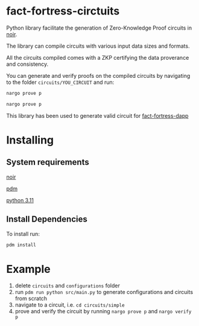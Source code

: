 # fact-fortress-circtuits

Python library facilitate the generation of Zero-Knowledge Proof circuits in [noir](https://noir-lang.org).

The library can compile circuits with various input data sizes and formats.

All the circuits compiled comes with a ZKP certifying the data proverance and consistency.

You can generate and verify proofs on the compiled circuits by navigating to the folder `circuits/YOU_CIRCUIT` and run:


```bash
nargo prove p
```

```bash
nargo prove p
```

This library has been used to generate valid circuit for [fact-fortress-dapp](https://github.com/pierg/fact-fortress-dapp)

# Installing

## System requirements
[noir](https://noir-lang.org)

[pdm](https://python-poetry.org)

[python 3.11](https://www.python.org)


## Install Dependencies

To install run:

```bash
pdm install
```


# Example

1. delete `circuits` and `configurations` folder
2. run `pdm run python src/main.py` to generate configurations and circuits from scratch
3. navigate to a circuit, i.e. `cd circuits/simple`
4. prove and verify the circuit by running `nargo prove p` and `nargo verify p`
